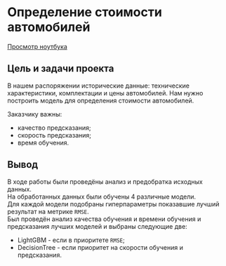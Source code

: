 # Определение стоимости автомобилей

[Просмотр ноутбука](https://nbviewer.org/github/ootho/data_science/blob/main/yp_auto_price_prediction/auto_price.ipynb)  

## Цель и задачи проекта

В нашем распоряжении исторические данные: технические характеристики, комплектации и цены автомобилей. Нам нужно построить модель для определения стоимости автомобилей.  

Заказчику важны:
- качество предсказания;
- скорость предсказания;
- время обучения.

## Вывод

В ходе работы были проведёны анализ и предобратка исходных данных.  
На обработанных данных были обучены 4 различные модели.  
Для каждой модели подобраны гиперпараметры показавшие лучший результат на метрике `RMSE`.  
Был проведён анализ качества обучения и времени обучения и предсказания лучших моделей и выбраны следующие две:
 - LightGBM - если в приоритете `RMSE`;
 - DecisionTree - если приоритет на скорости обучения и предсказания.